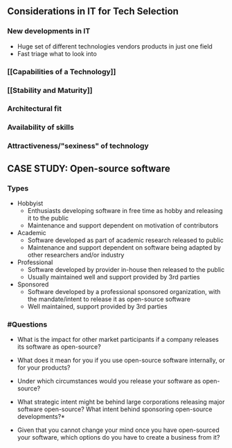 ## Considerations in IT for Tech Selection
### New developments in IT
- Huge set of different technologies vendors products in just one field
- Fast triage what to look into
### [[Capabilities of a Technology]]

### [[Stability and Maturity]]

### Architectural fit
### Availability of skills
### Attractiveness/"sexiness" of technology


## CASE STUDY: Open-source software
### Types
- Hobbyist
	- Enthusiasts developing software in free time as hobby and releasing it to the public
	- Maintenance and support dependent on motivation of contributors
- Academic
	- Software developed as part of academic research released to public
	- Maintenance and support dependent on software being adapted by other researchers and/or industry
- Professional
	- Software developed by provider in-house then released to the public
	- Usually maintained well and support provided by 3rd parties
- Sponsored
	- Software developed by a professional sponsored organization, with the mandate/intent to release it as open-source software
	- Well maintained, support provided by 3rd parties

### #Questions 
- What is the impact for other market participants if a company releases its software as open-source?


- What does it mean for you if you use open-source software internally, or for your products?


- Under which circumstances would you release your software as open-source?


- What strategic intent might be behind large corporations releasing major software open-source? What intent behind sponsoring open-source developments?*


- Given that you cannot change your mind once you have open-sourced your software, which options do you have to create a business from it?